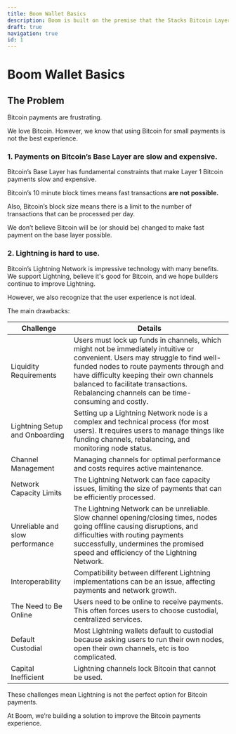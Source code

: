 ```yaml
---
title: Boom Wallet Basics
description: Boom is built on the premise that the Stacks Bitcoin Layer 2 blockchain & sBTC make a more decentralized, non-custodial, trust minimized Bitcoin payment layer than the lightning network.
draft: true
navigation: true
id: 1
---
```


# Boom Wallet Basics

## The Problem

Bitcoin payments are frustrating.

We love Bitcoin. However, we know that using Bitcoin for small payments is not the best experience.

<!--more-->

### 1. Payments on Bitcoin’s Base Layer are slow and expensive.

Bitcoin’s Base Layer has fundamental constraints that make Layer 1 Bitcoin payments slow and expensive.

Bitcoin’s 10 minute block times means fast transactions **are not possible.**

Also, Bitcoin’s block size means there is a limit to the number of transactions that can be processed per day.

We don’t believe Bitcoin will be (or should be) changed to make fast payment on the base layer possible.

### 2. Lightning is hard to use.

Bitcoin’s Lightning Network is impressive technology with many benefits. We support Lightning, believe it's good for Bitcoin, and we hope builders continue to improve Lightning.

However, we also recognize that the user experience is not ideal.

The main drawbacks:

| Challenge                       | Details                                                                                                                                                                                                                                                                                                         |
| ------------------------------- | --------------------------------------------------------------------------------------------------------------------------------------------------------------------------------------------------------------------------------------------------------------------------------------------------------------- |
| Liquidity Requirements          | Users must lock up funds in channels, which might not be immediately intuitive or convenient. Users may struggle to find well-funded nodes to route payments through and have difficulty keeping their own channels balanced to facilitate transactions. Rebalancing channels can be time-consuming and costly. |
| Lightning Setup and Onboarding  | Setting up a Lightning Network node is a complex and technical process (for most users). It requires users to manage things like funding channels, rebalancing, and monitoring node status.                                                                                                                     |
| Channel Management              | Managing channels for optimal performance and costs requires active maintenance.                                                                                                                                                                                                                                |
| Network Capacity Limits         | The Lightning Network can face capacity issues, limiting the size of payments that can be efficiently processed.                                                                                                                                                                                                |
| Unreliable and slow performance | The Lightning Network can be unreliable. Slow channel opening/closing times, nodes going offline causing disruptions, and difficulties with routing payments successfully, undermines the promised speed and efficiency of the Lightning Network.                                                               |
| Interoperability                | Compatibility between different Lightning implementations can be an issue, affecting payments and network growth.                                                                                                                                                                                               |
| The Need to Be Online           | Users need to be online to receive payments. This often forces users to choose custodial, centralized services.                                                                                                                                                                                                 |
| Default Custodial               | Most Lightning wallets default to custodial because asking users to run their own nodes, open their own channels, etc is too complicated.                                                                                                                                                                       |
| Capital Inefficient             | Lightning channels lock Bitcoin that cannot be used.                                                                                                                                                                                                                                                            |

These challenges mean Lightning is not the perfect option for Bitcoin payments.

At Boom, we’re building a solution to improve the Bitcoin payments experience.
